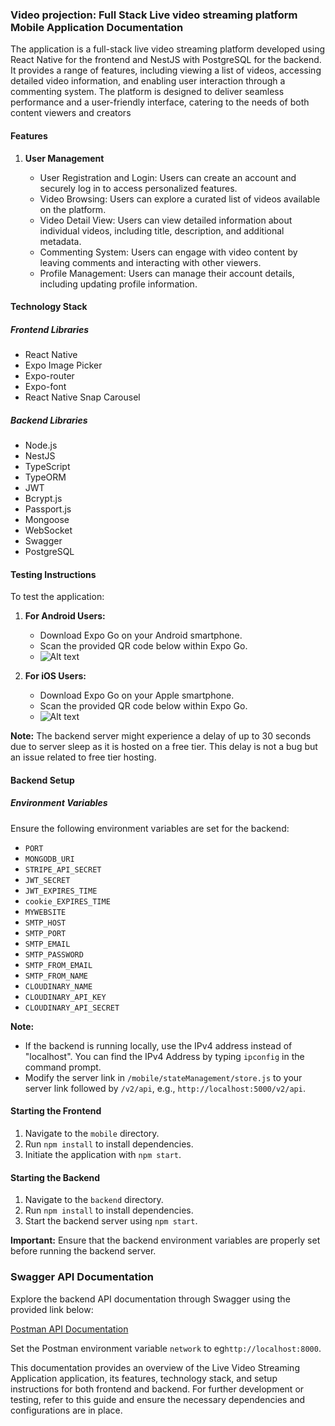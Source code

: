 <!-- @format -->

### **Video projection: Full Stack Live video streaming platform Mobile Application Documentation**

The application is a full-stack live video streaming platform developed using React Native for the frontend and NestJS with PostgreSQL for the backend. It provides a range of features, including viewing a list of videos, accessing detailed video information, and enabling user interaction through a commenting system. The platform is designed to deliver seamless performance and a user-friendly interface, catering to the needs of both content viewers and creators

#### Features

1. **User Management**

   - User Registration and Login: Users can create an account and securely log in to access personalized features.
   - Video Browsing: Users can explore a curated list of videos available on the platform.
   - Video Detail View: Users can view detailed information about individual videos, including title, description, and additional metadata.
   - Commenting System: Users can engage with video content by leaving comments and interacting with other viewers.
   - Profile Management: Users can manage their account details, including updating profile information.

#### Technology Stack

##### Frontend Libraries

- React Native
- Expo Image Picker
- Expo-router
- Expo-font
- React Native Snap Carousel

##### Backend Libraries

- Node.js
- NestJS
- TypeScript
- TypeORM
- JWT
- Bcrypt.js
- Passport.js
- Mongoose
- WebSocket
- Swagger
- PostgreSQL

#### Testing Instructions

To test the application:

1. **For Android Users:**

   - Download Expo Go on your Android smartphone.
   - Scan the provided QR code below within Expo Go.
   - ![Alt text](android.png)

2. **For iOS Users:**
   - Download Expo Go on your Apple smartphone.
   - Scan the provided QR code below within Expo Go.
   - ![Alt text](apple.png)

**Note:** The backend server might experience a delay of up to 30 seconds due to server sleep as it is hosted on a free tier. This delay is not a bug but an issue related to free tier hosting.

#### Backend Setup

##### Environment Variables

Ensure the following environment variables are set for the backend:

- `PORT`
- `MONGODB_URI`
- `STRIPE_API_SECRET`
- `JWT_SECRET`
- `JWT_EXPIRES_TIME`
- `cookie_EXPIRES_TIME`
- `MYWEBSITE`
- `SMTP_HOST`
- `SMTP_PORT`
- `SMTP_EMAIL`
- `SMTP_PASSWORD`
- `SMTP_FROM_EMAIL`
- `SMTP_FROM_NAME`
- `CLOUDINARY_NAME`
- `CLOUDINARY_API_KEY`
- `CLOUDINARY_API_SECRET`

**Note:**

- If the backend is running locally, use the IPv4 address instead of "localhost". You can find the IPv4 Address by typing `ipconfig` in the command prompt.
- Modify the server link in `/mobile/stateManagement/store.js` to your server link followed by `/v2/api`, e.g., `http://localhost:5000/v2/api`.

#### Starting the Frontend

1. Navigate to the `mobile` directory.
2. Run `npm install` to install dependencies.
3. Initiate the application with `npm start`.

#### Starting the Backend

1. Navigate to the `backend` directory.
2. Run `npm install` to install dependencies.
3. Start the backend server using `npm start`.

**Important:** Ensure that the backend environment variables are properly set before running the backend server.

### Swagger API Documentation

Explore the backend API documentation through Swagger using the provided link below:

[Postman API Documentation](https://video-protection-api-dev.dguhub.tech/documents)

Set the Postman environment variable `network` to eg`http://localhost:8000`.

This documentation provides an overview of the Live Video Streaming Application application, its features, technology stack, and setup instructions for both frontend and backend. For further development or testing, refer to this guide and ensure the necessary dependencies and configurations are in place.
